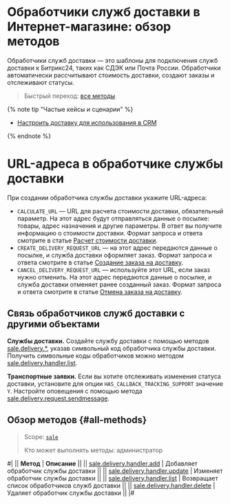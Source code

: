 # Обработчики служб доставки в Интернет-магазине: обзор методов

Обработчики служб доставки — это шаблоны для подключения служб доставки к Битрикс24, таких как СДЭК или Почта России. Обработчики автоматически рассчитывают стоимость доставки, создают заказы и отслеживают статусы.

> Быстрый переход: [все методы](#all-methods)

{% note tip "Частые кейсы и сценарии" %}

- [Настроить доставку для использования в CRM](../../../../tutorials/sale/delivery-in-crm.md)

{% endnote %}

# URL-адреса в обработчике службы доставки

При создании обработчика службы доставки укажите URL-адреса:
- `CALCULATE_URL` — URL для расчета стоимости доставки, обязательный параметр. На этот адрес будут отправляться данные о посылке: товары, адрес назначения и другие параметры. В ответ вы получите информацию о стоимости доставки. Формат запроса и ответа смотрите в статье [Расчет стоимости доставки](../webhooks/calculate.md).
- `CREATE_DELIVERY_REQUEST_URL` — на этот адрес передаются данные о посылке, и служба доставки оформляет заказ. Формат запроса и ответа смотрите в статье [Создание заказа на доставку](../webhooks/create-delivery-request.md).
- `CANCEL_DELIVERY_REQUEST_URL` — используйте этот URL, если заказ нужно отменить. На этот адрес передаются данные о посылке, и служба доставки отменяет ранее созданный заказ. Формат запроса и ответа смотрите в статье [Отмена заказа на доставку](../webhooks/cancel-delivery-request.md).

## Связь обработчиков служб доставки с другими объектами

**Службы доставки.** Создайте службу доставки с помощью методов [sale.delivery.*](../delivery/index.md), указав символьный код обработчика службы доставки. Получить символьные коды обработчиков можно методом [sale.delivery.handler.list](./sale-delivery-handler-list.md).

**Транспортные заявки.** Если вы хотите отслеживать изменения статуса доставки, установите для опции
`HAS_CALLBACK_TRACKING_SUPPORT` значение `Y`. Настройте оповещения с помощью метода [sale.delivery.request.sendmessage](../delivery-request/sale-delivery-request-send-message.md).

## Обзор методов {#all-methods}

> Scope: [`sale`](../../../scopes/permissions.md)
>
> Кто может выполнять методы: администратор

#|
|| **Метод** | **Описание** ||
|| [sale.delivery.handler.add](./sale-delivery-handler-add.md) | Добавляет обработчик службы  доставки ||
|| [sale.delivery.handler.update](./sale-delivery-handler-update.md) | Изменяет обработчик службы доставки ||
|| [sale.delivery.handler.list](./sale-delivery-handler-list.md) | Возвращает список обработчиков служб доставки ||
|| [sale.delivery.handler.delete](./sale-delivery-handler-delete.md) | Удаляет обработчик службы доставки ||
|#
